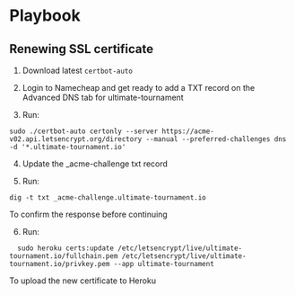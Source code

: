 Playbook
========

Renewing SSL certificate
-------------------------

1. Download latest `certbot-auto`

2. Login to Namecheap and get ready to add a TXT record on the Advanced DNS tab for ultimate-tournament

3. Run:

  ```
  sudo ./certbot-auto certonly --server https://acme-v02.api.letsencrypt.org/directory --manual --preferred-challenges dns -d '*.ultimate-tournament.io'
  ```

4. Update the _acme-challenge txt record

5. Run:

  ```
  dig -t txt _acme-challenge.ultimate-tournament.io
  ```

  To confirm the response before continuing

6. Run:

  ```
    sudo heroku certs:update /etc/letsencrypt/live/ultimate-tournament.io/fullchain.pem /etc/letsencrypt/live/ultimate-tournament.io/privkey.pem --app ultimate-tournament
  ```

  To upload the new certificate to Heroku
